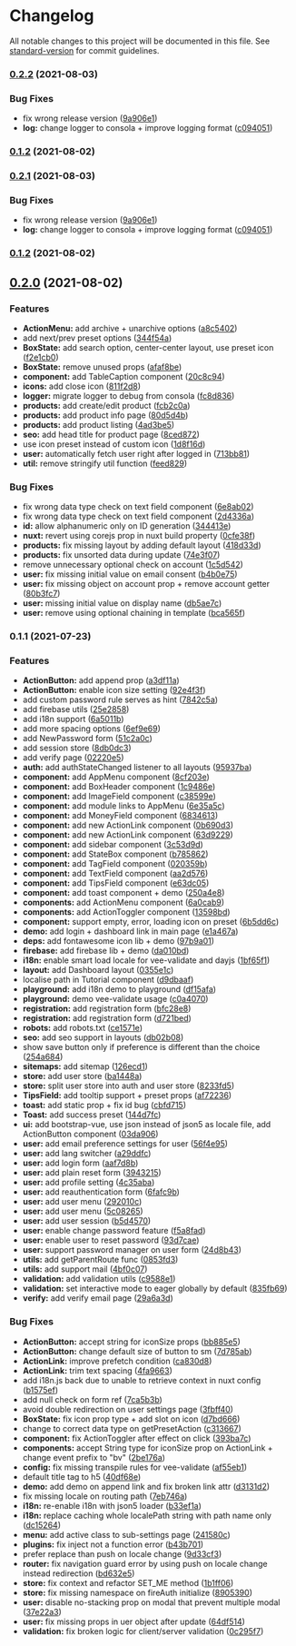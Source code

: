 # Changelog

All notable changes to this project will be documented in this file. See [standard-version](https://github.com/conventional-changelog/standard-version) for commit guidelines.

### [0.2.2](https://github.com/gru-agency/headless-dashboard/compare/v0.2.0...v0.2.2) (2021-08-03)


### Bug Fixes

* fix wrong release version ([9a906e1](https://github.com/gru-agency/headless-dashboard/commit/9a906e16f83e38a64619a4e593ecbf279839aa2b))
* **log:** change logger to consola + improve logging format ([c094051](https://github.com/gru-agency/headless-dashboard/commit/c09405176f4b73d4992bbead33b857269c4165d5))

### [0.1.2](https://github.com/gru-agency/headless-dashboard/compare/v0.1.1...v0.1.2) (2021-08-02)

### [0.2.1](https://github.com/gru-agency/headless-dashboard/compare/v0.2.0...v0.2.1) (2021-08-03)


### Bug Fixes

* fix wrong release version ([9a906e1](https://github.com/gru-agency/headless-dashboard/commit/9a906e16f83e38a64619a4e593ecbf279839aa2b))
* **log:** change logger to consola + improve logging format ([c094051](https://github.com/gru-agency/headless-dashboard/commit/c09405176f4b73d4992bbead33b857269c4165d5))

### [0.1.2](https://github.com/gru-agency/headless-dashboard/compare/v0.1.1...v0.1.2) (2021-08-02)

## [0.2.0](https://github.com/gru-agency/headless-dashboard/compare/v0.1.1...v0.2.0) (2021-08-02)


### Features

* **ActionMenu:** add archive + unarchive options ([a8c5402](https://github.com/gru-agency/headless-dashboard/commit/a8c5402b6c989fe671206fa01f56a253c21e019c))
* add next/prev preset options ([344f54a](https://github.com/gru-agency/headless-dashboard/commit/344f54a1b3b0ffdfa566c92c804358c103290620))
* **BoxState:** add search option, center-center layout, use preset icon ([f2e1cb0](https://github.com/gru-agency/headless-dashboard/commit/f2e1cb0c015233643876318f5930ccb958922774))
* **BoxState:** remove unused props ([afaf8be](https://github.com/gru-agency/headless-dashboard/commit/afaf8be28ad659c6d16cfff2843a4a5f42ff0ed6))
* **component:** add TableCaption component ([20c8c94](https://github.com/gru-agency/headless-dashboard/commit/20c8c94d09d9180d44daf240da371387cf09a701))
* **icons:** add close icon ([811f2d8](https://github.com/gru-agency/headless-dashboard/commit/811f2d8d7b11dda15fda8feec6c62c4d1157612a))
* **logger:** migrate logger to debug from consola ([fc8d836](https://github.com/gru-agency/headless-dashboard/commit/fc8d8360ddb261606592dd53ba6afa3fa129270f))
* **products:** add create/edit product ([fcb2c0a](https://github.com/gru-agency/headless-dashboard/commit/fcb2c0aea4c22a56bb0e2718fdf588288548810f))
* **products:** add product info page ([80d5d4b](https://github.com/gru-agency/headless-dashboard/commit/80d5d4b44a0013cbb0defdea39383ab56aa51a51))
* **products:** add product listing ([4ad3be5](https://github.com/gru-agency/headless-dashboard/commit/4ad3be536e3702154165ae60be9f89eb9dab2005))
* **seo:** add head title for product page ([8ced872](https://github.com/gru-agency/headless-dashboard/commit/8ced872d2534e5ac0a25c6a01eb02c7037ca055f))
* use icon preset instead of custom icon ([1d8f16d](https://github.com/gru-agency/headless-dashboard/commit/1d8f16d632f7fd07e0985a58fce6ea1092440c9a))
* **user:** automatically fetch user right after logged in ([713bb81](https://github.com/gru-agency/headless-dashboard/commit/713bb812ce732c185fc6c488ea0031660dc330ca))
* **util:** remove stringify util function ([feed829](https://github.com/gru-agency/headless-dashboard/commit/feed8297e38b93432109948f5fb5f0301e409d30))


### Bug Fixes

* fix wrong data type check on text field component ([6e8ab02](https://github.com/gru-agency/headless-dashboard/commit/6e8ab028bfd68561a76d963b960aa945dc08aac7))
* fix wrong data type check on text field component ([2d4336a](https://github.com/gru-agency/headless-dashboard/commit/2d4336a8e870d0026faf5444af5e9a6bbed7c64a))
* **id:** allow alphanumeric only on ID generation ([344413e](https://github.com/gru-agency/headless-dashboard/commit/344413e1664f212e8603eca46b75080f0dc65e1d))
* **nuxt:** revert using corejs prop in nuxt build property ([0cfe38f](https://github.com/gru-agency/headless-dashboard/commit/0cfe38f8a2f8aa1e0c159f3525f996d2b667c65b))
* **products:** fix missing layout by adding default layout ([418d33d](https://github.com/gru-agency/headless-dashboard/commit/418d33d155e581528eb25f4def7ff826de4c331a))
* **products:** fix unsorted data during update ([74e3f07](https://github.com/gru-agency/headless-dashboard/commit/74e3f075faec0cfe959767cdd322fc769a593fb1))
* remove unnecessary optional check on account ([1c5d542](https://github.com/gru-agency/headless-dashboard/commit/1c5d542de0796ddce484a4c66294cef78451d325))
* **user:** fix missing initial value on email consent ([b4b0e75](https://github.com/gru-agency/headless-dashboard/commit/b4b0e7549626825ca3cbbb0dbe9ca0c07631d4e6))
* **user:** fix missing object on account prop + remove account getter ([80b3fc7](https://github.com/gru-agency/headless-dashboard/commit/80b3fc757e837d65e8859975a86eee7f4cfa37c6))
* **user:** missing initial value on display name ([db5ae7c](https://github.com/gru-agency/headless-dashboard/commit/db5ae7ce4467421d15b5ed3bdcf1d283e7a14778))
* **user:** remove using optional chaining in template ([bca565f](https://github.com/gru-agency/headless-dashboard/commit/bca565f7e5d8171820f2cb44a8a9ed26aab36e41))

### 0.1.1 (2021-07-23)


### Features

* **ActionButton:** add append prop ([a3df11a](https://github.com/gru-agency/headless-dashboard/commit/a3df11a6faa297ce5a1bc49d3dae6d88d509e10e))
* **ActionButton:** enable icon size setting ([92e4f3f](https://github.com/gru-agency/headless-dashboard/commit/92e4f3f9bf2ecd3593308e69e2cc47a8341cb53e))
* add custom password rule serves as hint ([7842c5a](https://github.com/gru-agency/headless-dashboard/commit/7842c5a4beaab39bcc06ecff7eefb80fe9e073ba))
* add firebase utils ([25e2858](https://github.com/gru-agency/headless-dashboard/commit/25e2858496bfe707a88a53cbe8033d6c6057dec3))
* add i18n support ([6a5011b](https://github.com/gru-agency/headless-dashboard/commit/6a5011be01f0edc55fe1c45373094f37a019c4ad))
* add more spacing options ([6ef9e69](https://github.com/gru-agency/headless-dashboard/commit/6ef9e69dc2c7c5467017420ef0245479ca74aebf))
* add NewPassword form ([51c2a0c](https://github.com/gru-agency/headless-dashboard/commit/51c2a0cd016fadba3b5b7d77e7bcfafdfcbc4aa2))
* add session store ([8db0dc3](https://github.com/gru-agency/headless-dashboard/commit/8db0dc3aff193999c4d3c292e4c31d6c24b1414a))
* add verify page ([02220e5](https://github.com/gru-agency/headless-dashboard/commit/02220e5ecdb54a7531ecd2c64e3367da3fadc373))
* **auth:** add authStateChanged listener to all layouts ([95937ba](https://github.com/gru-agency/headless-dashboard/commit/95937bab54d2e29a699bbda1d1eaa1ba364555ea))
* **component:** add AppMenu component ([8cf203e](https://github.com/gru-agency/headless-dashboard/commit/8cf203e550dbffdf7bb3f0c2efca635480e86e72))
* **component:** add BoxHeader component ([1c9486e](https://github.com/gru-agency/headless-dashboard/commit/1c9486e071e6f98d6fa5f36ee5bb05b361395b45))
* **component:** add ImageField component ([c38599e](https://github.com/gru-agency/headless-dashboard/commit/c38599e6ca2e2e015fe4cdafd1b5fd9ac7d52e0b))
* **component:** add module links to AppMenu ([6e35a5c](https://github.com/gru-agency/headless-dashboard/commit/6e35a5c61c675bbd0694b03d5f1afe96b4d7780f))
* **component:** add MoneyField component ([6834613](https://github.com/gru-agency/headless-dashboard/commit/6834613db3c3751ce45cb168c23b13eb1fa90835))
* **component:** add new ActionLink component ([0b690d3](https://github.com/gru-agency/headless-dashboard/commit/0b690d3e63e7ed119e43d89c30a10fc21273b940))
* **component:** add new ActionLink component ([63d9229](https://github.com/gru-agency/headless-dashboard/commit/63d9229be57552dafa4268c507da287b5f7dd423))
* **component:** add sidebar component ([3c53d9d](https://github.com/gru-agency/headless-dashboard/commit/3c53d9d19ad394b4ca96be73a136ccdd627679e8))
* **component:** add StateBox component ([b785862](https://github.com/gru-agency/headless-dashboard/commit/b785862b7a3b6878a82846745157b47694df693e))
* **component:** add TagField component ([020359b](https://github.com/gru-agency/headless-dashboard/commit/020359bddbf2af9d2c1eea3ef9c5bf929cb1a807))
* **component:** add TextField component ([aa2d576](https://github.com/gru-agency/headless-dashboard/commit/aa2d576b0e8a51e78d746b4d82819303f731d48a))
* **component:** add TipsField component ([e63dc05](https://github.com/gru-agency/headless-dashboard/commit/e63dc0535420706c67265f29e8d3c157ff79df48))
* **component:** add toast component + demo ([250a4e8](https://github.com/gru-agency/headless-dashboard/commit/250a4e846f5ef9c4c1c2bd5f18b8b723a80991e1))
* **components:** add ActionMenu component ([6a0cab9](https://github.com/gru-agency/headless-dashboard/commit/6a0cab996e9fea44d650c2b61422307bd950c1a1))
* **components:** add ActionToggler component ([13598bd](https://github.com/gru-agency/headless-dashboard/commit/13598bd87f14330ca948435a6c4ffc6fa67ca6f1))
* **component:** support empty, error, loading icon on preset ([6b5dd6c](https://github.com/gru-agency/headless-dashboard/commit/6b5dd6c58af968b04ec5538b8b34bd0d63f38fbf))
* **demo:** add login + dashboard link in main page ([e1a467a](https://github.com/gru-agency/headless-dashboard/commit/e1a467a3e8aedbb2b79d8d1cb2d3b55fbefb7fb3))
* **deps:** add fontawesome icon lib + demo ([97b9a01](https://github.com/gru-agency/headless-dashboard/commit/97b9a012f351a90b0b8d2cc5f85b1ddfaeb108f9))
* **firebase:** add firebase lib + demo ([da010bd](https://github.com/gru-agency/headless-dashboard/commit/da010bd4664137c86a9e2ebf808cb3da8652606e))
* **i18n:** enable smart load locale for vee-validate and dayjs ([1bf65f1](https://github.com/gru-agency/headless-dashboard/commit/1bf65f16bd948f5334958df107e6acef143f5af3))
* **layout:** add Dashboard layout ([0355e1c](https://github.com/gru-agency/headless-dashboard/commit/0355e1c2523025892f872ed1a90c7b67db581bce))
* localise path in Tutorial component ([d9dbaaf](https://github.com/gru-agency/headless-dashboard/commit/d9dbaafcefa502e19c0dcf2569cdd82e2f22d61c))
* **playground:** add i18n demo to playground ([df15afa](https://github.com/gru-agency/headless-dashboard/commit/df15afa92a167edfee5aee06db7cbc8b81ed72a4))
* **playground:** demo vee-validate usage ([c0a4070](https://github.com/gru-agency/headless-dashboard/commit/c0a40709fca2157075d68357376fb2f0da8d1027))
* **registration:** add registration form ([bfc28e8](https://github.com/gru-agency/headless-dashboard/commit/bfc28e8f403ee6cf914f2917a3a998c16f0de28b))
* **registration:** add registration form ([d721bed](https://github.com/gru-agency/headless-dashboard/commit/d721beda4ee318e1558ab44cb2dac3af248fcdd9))
* **robots:** add robots.txt ([ce1571e](https://github.com/gru-agency/headless-dashboard/commit/ce1571e5fe1c7135e1a8b496b70cf2b940f50804))
* **seo:** add seo support in layouts ([db02b08](https://github.com/gru-agency/headless-dashboard/commit/db02b0868a4468129245f083e0a60fa837d976fa))
* show save button only if preference is different than the choice ([254a684](https://github.com/gru-agency/headless-dashboard/commit/254a6847741467d0eddb7d83e52fb68ac8bff389))
* **sitemaps:** add sitemap ([126ecd1](https://github.com/gru-agency/headless-dashboard/commit/126ecd1ee0de80d16a46c5b43b0e0661e67fa9ef))
* **store:** add user store ([ba1448a](https://github.com/gru-agency/headless-dashboard/commit/ba1448a3196dc317286f6b7ace1952e4c9a3b5af))
* **store:** split user store into auth and user store ([8233fd5](https://github.com/gru-agency/headless-dashboard/commit/8233fd52defc982593f62cf180cdafa1d7af9081))
* **TipsField:** add tooltip support + preset props ([af72236](https://github.com/gru-agency/headless-dashboard/commit/af72236e664e453ee3d2e6dd79b7f7c0066f935e))
* **toast:** add static prop + fix id bug ([cbfd715](https://github.com/gru-agency/headless-dashboard/commit/cbfd715e4f0f89290119f186bb92a70b6c3b8848))
* **Toast:** add success preset ([144d7fc](https://github.com/gru-agency/headless-dashboard/commit/144d7fc4384ffc7fcdb4fbc8d4c3a19735255a75))
* **ui:** add bootstrap-vue, use json instead of json5 as locale file, add ActionButton component ([03da906](https://github.com/gru-agency/headless-dashboard/commit/03da90656020d5c3a86924ae736e3f24391dd014))
* **user:** add email preference settings for user ([56f4e95](https://github.com/gru-agency/headless-dashboard/commit/56f4e958daafc46572de620b2e77141fd26182ce))
* **user:** add lang switcher ([a29ddfc](https://github.com/gru-agency/headless-dashboard/commit/a29ddfc8467b38efa880024c02575333baf2807b))
* **user:** add login form ([aaf7d8b](https://github.com/gru-agency/headless-dashboard/commit/aaf7d8bd080ead576a5d293602259a8614d8ca86))
* **user:** add plain reset form ([3943215](https://github.com/gru-agency/headless-dashboard/commit/3943215be24d175d10506a0b4f24f3be7b844a68))
* **user:** add profile setting ([4c35aba](https://github.com/gru-agency/headless-dashboard/commit/4c35aba13aa6bff517095e43c15c7533b2202183))
* **user:** add reauthentication form ([6fafc9b](https://github.com/gru-agency/headless-dashboard/commit/6fafc9b509d30458774e6b595d364cad34c9b34a))
* **user:** add user menu ([292010c](https://github.com/gru-agency/headless-dashboard/commit/292010ca9d86f9c4996a9aa2d407fbe0ce85d5d8))
* **user:** add user menu ([5c08265](https://github.com/gru-agency/headless-dashboard/commit/5c0826577a288090d4de648f64920a76eeaf2f31))
* **user:** add user session ([b5d4570](https://github.com/gru-agency/headless-dashboard/commit/b5d457028edf344b81a248ef8f25f45ca22f986b))
* **user:** enable change password feature ([f5a8fad](https://github.com/gru-agency/headless-dashboard/commit/f5a8fadd699c4ff0539e98554750470d00f29ced))
* **user:** enable user to reset password ([93d7cae](https://github.com/gru-agency/headless-dashboard/commit/93d7cae4f336c614e71e661b50b6d7dd26bf6f73))
* **user:** support password manager on user form ([24d8b43](https://github.com/gru-agency/headless-dashboard/commit/24d8b4393ba2aff15eda8b5b0f22265af1bdaf28))
* **utils:** add getParentRoute func ([0853fd3](https://github.com/gru-agency/headless-dashboard/commit/0853fd34ddb67db4047287c55f851dcc536717f0))
* **utils:** add support mail ([4bf0c07](https://github.com/gru-agency/headless-dashboard/commit/4bf0c078ed8bb7eb1bd982c669fd4b1a623c8db7))
* **validation:** add validation utils ([c9588e1](https://github.com/gru-agency/headless-dashboard/commit/c9588e1f0dbb1a4c91da9ee24fee1f5a3914587d))
* **validation:** set interactive mode to eager globally by default ([835fb69](https://github.com/gru-agency/headless-dashboard/commit/835fb6980a9bd8ec5b92606d583b0f867149192c))
* **verify:** add verify email page ([29a6a3d](https://github.com/gru-agency/headless-dashboard/commit/29a6a3d17dabbec2291a24c1bbc12bb5c1227e8a))


### Bug Fixes

* **ActionButton:** accept string for iconSize props ([bb885e5](https://github.com/gru-agency/headless-dashboard/commit/bb885e500045d257d77168b23cb6837331974d5b))
* **ActionButton:** change default size of button to sm ([7d785ab](https://github.com/gru-agency/headless-dashboard/commit/7d785ab0e7380433cdbe04cfb05fbea10aaa54e2))
* **ActionLink:** improve prefetch condition ([ca830d8](https://github.com/gru-agency/headless-dashboard/commit/ca830d8f85a1cf323ecd611f1970faf429ff6088))
* **ActionLink:** trim text spacing ([4fa9663](https://github.com/gru-agency/headless-dashboard/commit/4fa9663b5f0e9a66d90b325b8d096f06223ba445))
* add i18n.js back due to unable to retrieve context in nuxt config ([b1575ef](https://github.com/gru-agency/headless-dashboard/commit/b1575ef89889d2599d3f28c829a229c9d16c4bb8))
* add null check on form ref ([7ca5b3b](https://github.com/gru-agency/headless-dashboard/commit/7ca5b3b7fcc25878043b55a76f48b3335e3ed962))
* avoid double redirection on user settings page ([3fbff40](https://github.com/gru-agency/headless-dashboard/commit/3fbff409bb06bc619d81f76c329f8011a1feffec))
* **BoxState:** fix icon prop type + add slot on icon ([d7bd666](https://github.com/gru-agency/headless-dashboard/commit/d7bd666cf02043e925520d331568f665f2626d75))
* change to correct data type on getPresetAction ([c313667](https://github.com/gru-agency/headless-dashboard/commit/c313667db1545cf50ae0946fc8213c39eb0575f4))
* **component:** fix ActionToggler after effect on click ([393ba7c](https://github.com/gru-agency/headless-dashboard/commit/393ba7cc0674e8ea65f8014d89e8b254186b077d))
* **components:** accept String type for iconSize prop on ActionLink + change event prefix to "bv" ([2be176a](https://github.com/gru-agency/headless-dashboard/commit/2be176a2338429309fb546420af9897a242f2ac6))
* **config:** fix missing transpile rules for  vee-validate ([af55eb1](https://github.com/gru-agency/headless-dashboard/commit/af55eb1b891f6d240505aa18e1f0e88a0a5c0b0b))
* default title tag to h5 ([40df68e](https://github.com/gru-agency/headless-dashboard/commit/40df68eb57cdfefb7f47651907740b31a520e82a))
* **demo:** add demo on append link and fix broken link attr ([d3131d2](https://github.com/gru-agency/headless-dashboard/commit/d3131d2c0cec903579b985bfdcbf18be40515261))
* fix missing locale on routing path ([7eb746a](https://github.com/gru-agency/headless-dashboard/commit/7eb746a85dbb73fd51eddcadb1eb6e49c9721e36))
* **i18n:** re-enable i18n with json5 loader ([b33ef1a](https://github.com/gru-agency/headless-dashboard/commit/b33ef1a423aa0c66e05ba170aff50d811bc5d66a))
* **i18n:** replace caching whole localePath string with path name only ([dc15264](https://github.com/gru-agency/headless-dashboard/commit/dc152648e4d50da32e35e6d51ffcab5214e516ba))
* **menu:** add active class to sub-settings page ([241580c](https://github.com/gru-agency/headless-dashboard/commit/241580cc0ad87e725cd6bc4f4709f4721fea32ea))
* **plugins:** fix inject not a function error ([b43b701](https://github.com/gru-agency/headless-dashboard/commit/b43b701d1c009a13a5ad8921c1de0b2e694788f2))
* prefer replace than push on locale change ([9d33cf3](https://github.com/gru-agency/headless-dashboard/commit/9d33cf34d2d72e764668fd8d7b529bd67f6bd181))
* **router:** fix navigation guard error by using push on locale change instead redirection ([bd632e5](https://github.com/gru-agency/headless-dashboard/commit/bd632e569fb03e47205ef665e185caf3b10340ec))
* **store:** fix context and refactor SET_ME method ([1b1ff06](https://github.com/gru-agency/headless-dashboard/commit/1b1ff064e234fa2056d0bf757454f31878550ee4))
* **store:** fix missing namespace on fireAuth initialize ([8905390](https://github.com/gru-agency/headless-dashboard/commit/890539015e212979a490c3a1ffc36364ae89dd46))
* **user:** disable no-stacking prop on modal that prevent multiple modal ([37e22a3](https://github.com/gru-agency/headless-dashboard/commit/37e22a308db6aaf54fe37e8f01f6561b34815a45))
* **user:** fix missing props in uer object after update ([64df514](https://github.com/gru-agency/headless-dashboard/commit/64df514a26874bc109849c73e0a77d6b6c126b91))
* **validation:** fix broken logic for client/server validation ([0c295f7](https://github.com/gru-agency/headless-dashboard/commit/0c295f70870053e2d1b3980ab063acb74c3755e3))

